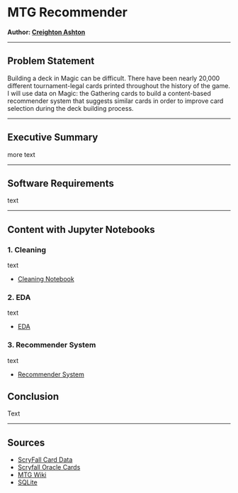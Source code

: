 # MTG Recommender

**Author: [Creighton Ashton](https://www.linkedin.com/in/creightonashton/)**

---

## Problem Statement

Building a deck in Magic can be difficult. There have been nearly 20,000 different tournament-legal cards printed throughout the history of the game. I will use data on Magic: the Gathering cards to build a content-based recommender system that suggests similar cards in order to improve card selection during the deck building process.

---

## Executive Summary

more text

---

## Software Requirements

text

---

## Content with Jupyter Notebooks


### 1. Cleaning

text

- [Cleaning Notebook](./Code/01-Cleaning.ipynb)

### 2. EDA

text

- [EDA](./Code/02-EDA.ipynb)

### 3. Recommender System

text

- [Recommender System](./Code/03-Recommender_system.ipynb)


## Conclusion

Text

---

## Sources

- [ScryFall Card Data](https://scryfall.com/docs/api/bulk-data)  
- [Scryfall Oracle Cards](https://archive.scryfall.com/json/scryfall-oracle-cards.json)  
- [MTG Wiki](https://mtg.gamepedia.com/Main_Page)  
- [SQLite](https://www.sqlite.org/index.html)